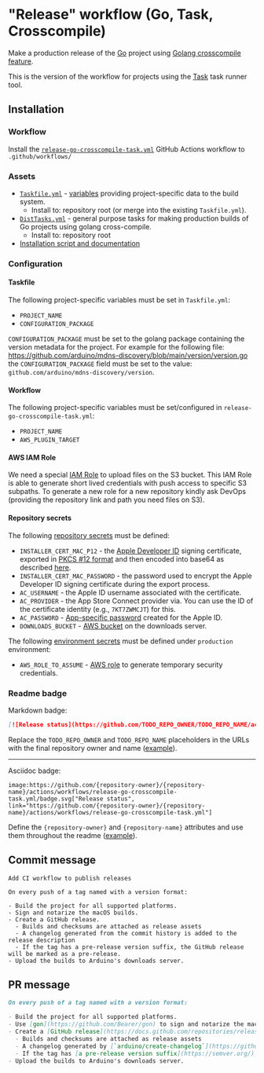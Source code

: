 # "Release" workflow (Go, Task, Crosscompile)

Make a production release of the [Go](https://golang.org/) project using [Golang crosscompile feature](https://go.dev/doc/install/source#introduction).

This is the version of the workflow for projects using the [Task](https://taskfile.dev/#/) task runner tool.

## Installation

### Workflow

Install the [`release-go-crosscompile-task.yml`](release-go-crosscompile-task.yml) GitHub Actions workflow to `.github/workflows/`

### Assets

- [`Taskfile.yml`](assets/release-go-task/Taskfile.yml) - [variables](https://taskfile.dev/#/usage?id=variables) providing project-specific data to the build system.
  - Install to: repository root (or merge into the existing `Taskfile.yml`).
- [`DistTasks.yml`](assets/release-go-crosscompile-task/DistTasks.yml) - general purpose tasks for making production builds of Go projects using golang cross-compile.
  - Install to: repository root
- [Installation script and documentation](../other/installation-script/README.md)

### Configuration

#### Taskfile

The following project-specific variables must be set in `Taskfile.yml`:

- `PROJECT_NAME`
- `CONFIGURATION_PACKAGE`

`CONFIGURATION_PACKAGE` must be set to the golang package containing the version metadata for the project. For example for the following file: https://github.com/arduino/mdns-discovery/blob/main/version/version.go the `CONFIGURATION_PACKAGE` field must be set to the value: `github.com/arduino/mdns-discovery/version`.

#### Workflow

The following project-specific variables must be set/configured in `release-go-crosscompile-task.yml`:

- `PROJECT_NAME`
- `AWS_PLUGIN_TARGET`

#### AWS IAM Role

We need a special [IAM Role](https://docs.aws.amazon.com/rolesanywhere/latest/userguide/introduction.html#access) to upload files on the S3 bucket. This IAM Role is able to generate short lived credentials with push access to specific S3 subpaths. To generate a new role for a new repository kindly ask DevOps (providing the repository link and path you need files on S3).

#### Repository secrets

The following [repository secrets](https://docs.github.com/actions/security-guides/encrypted-secrets#creating-encrypted-secrets-for-a-repository) must be defined:

- `INSTALLER_CERT_MAC_P12` - the [Apple Developer ID](https://developer.apple.com/support/developer-id/) signing certificate, exported in [PKCS #12 format](https://wikipedia.org/wiki/PKCS_12) and then encoded into base64 as described [here](https://www.kencochrane.com/2020/08/01/build-and-sign-golang-binaries-for-macos-with-github-actions/#exporting-the-developer-certificate).
- `INSTALLER_CERT_MAC_PASSWORD` - the password used to encrypt the Apple Developer ID signing certificate during the export process.
- `AC_USERNAME` - the Apple ID username associated with the certificate.
- `AC_PROVIDER` - the App Store Connect provider via. You can use the ID of the certificate identity (e.g., `7KT7ZWMCJT`) for this.
- `AC_PASSWORD` - [App-specific password](https://support.apple.com/en-us/HT204397) created for the Apple ID.
- `DOWNLOADS_BUCKET` - [AWS bucket](https://docs.aws.amazon.com/AmazonS3/latest/userguide/UsingBucket.html) on the downloads server.

The following [environment secrets](https://docs.github.com/en/actions/deployment/targeting-different-environments/using-environments-for-deployment#environment-secrets) must be defined under `production` environment:

- `AWS_ROLE_TO_ASSUME` - [AWS role](https://docs.aws.amazon.com/IAM/latest/UserGuide/id_roles.html) to generate temporary security credentials.

### Readme badge

Markdown badge:

```markdown
[![Release status](https://github.com/TODO_REPO_OWNER/TODO_REPO_NAME/actions/workflows/release-go-crosscompile-task.yml/badge.svg)](https://github.com/TODO_REPO_OWNER/TODO_REPO_NAME/actions/workflows/release-go-crosscompile-task.yml)
```

Replace the `TODO_REPO_OWNER` and `TODO_REPO_NAME` placeholders in the URLs with the final repository owner and name ([example](https://raw.githubusercontent.com/arduino-libraries/ArduinoIoTCloud/master/README.md)).

---

Asciidoc badge:

```adoc
image:https://github.com/{repository-owner}/{repository-name}/actions/workflows/release-go-crosscompile-task.yml/badge.svg["Release status", link="https://github.com/{repository-owner}/{repository-name}/actions/workflows/release-go-crosscompile-task.yml"]
```

Define the `{repository-owner}` and `{repository-name}` attributes and use them throughout the readme ([example](https://raw.githubusercontent.com/arduino-libraries/WiFiNINA/master/README.adoc)).

## Commit message

```
Add CI workflow to publish releases

On every push of a tag named with a version format:

- Build the project for all supported platforms.
- Sign and notarize the macOS builds.
- Create a GitHub release.
  - Builds and checksums are attached as release assets
  - A changelog generated from the commit history is added to the release description
  - If the tag has a pre-release version suffix, the GitHub release will be marked as a pre-release.
- Upload the builds to Arduino's downloads server.
```

## PR message

```markdown
On every push of a tag named with a version format:

- Build the project for all supported platforms.
- Use [gon](https://github.com/Bearer/gon) to sign and notarize the macOS builds.
- Create a [GitHub release](https://docs.github.com/repositories/releasing-projects-on-github/about-releases).
  - Builds and checksums are attached as release assets
  - A changelog generated by [`arduino/create-changelog`](https://github.com/arduino/create-changelog) from the commit history is added to the release description
  - If the tag has [a pre-release version suffix](https://semver.org/), the GitHub release will be marked as a pre-release.
- Upload the builds to Arduino's downloads server.
```

